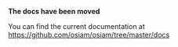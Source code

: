 **The docs have been moved**

You can find the current documentation at https://github.com/osiam/osiam/tree/master/docs
